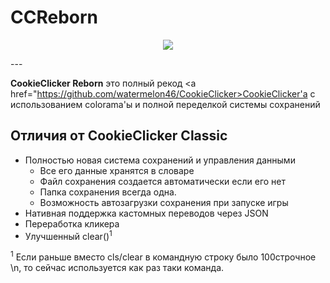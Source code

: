 # CCReborn

<p align=center>
    <img src="images/logo.png"> <!--дабля потом пикчу загружу <--!>
</p>
---

**CookieClicker Reborn** это полный рекод <a href="https://github.com/watermelon46/CookieClicker>CookieClicker'a</a>
с использованием colorama'ы и полной переделкой системы сохранений

## Отличия от CookieClicker Classic

- Полностью новая система сохранений и управления данными
  - Все его данные хранятся в словаре
  - Файл сохранения создается автоматически если его нет
  - Папка сохранения всегда одна.
  - Возможность автозагрузки сохранения при запуске игры
- Нативная поддержка кастомных переводов через JSON
- Переработка кликера
- Улучшенный clear()<sup>1</sup>

<sup>1</sup> Если раньше вместо cls/clear в командную строку было 100строчное \n, то сейчас используется как раз таки команда.
